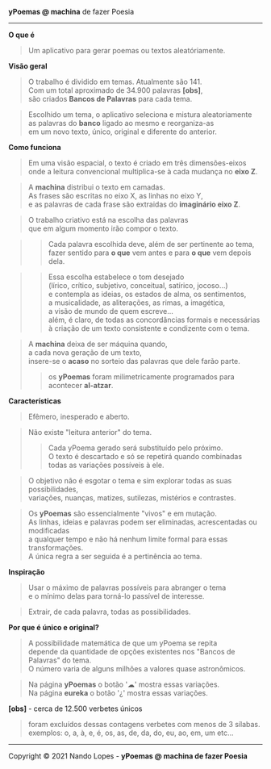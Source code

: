 **yPoemas @ machina** de fazer Poesia  
___
**O que é**  
> Um aplicativo para gerar poemas ou textos aleatóriamente.  

**Visão geral**  
> O trabalho é dividido em temas. Atualmente são 141.  
> Com um total aproximado de 34.900 palavras **[obs]**,  
> são criados **Bancos de Palavras** para cada tema.  

> Escolhido um tema, o aplicativo seleciona e mistura aleatoriamente  
> as palavras do **banco** ligado ao mesmo e reorganiza-as  
> em um novo texto, único, original e diferente do anterior.  

**Como funciona**  
> Em uma visão espacial, o texto é criado em três dimensões-eixos  
  onde a leitura convencional multiplica-se à cada mudança no **eixo Z**.  

> A **machina** distribui o texto em camadas.  
  As frases são escritas no eixo X, as linhas no eixo Y,  
  e as palavras de cada frase são extraidas do **imaginário eixo Z**.  

> O trabalho criativo está na escolha das palavras  
  que em algum momento irão compor o texto.  

>> Cada palavra escolhida deve, além de ser pertinente ao tema,  
  fazer sentido para **o que** vem antes e para **o que** vem depois dela.  

>> Essa escolha estabelece o tom desejado  
   (lírico, crítico, subjetivo, conceitual, satírico, jocoso...)  
   e contempla as ideias, os estados de alma, os sentimentos,  
   a musicalidade, as aliterações, as rimas, a imagética,  
   a visão de mundo de quem escreve...  
   além, é claro, de todas as concordâncias formais e necessárias  
   à criação de um texto consistente e condizente com o tema.  

> A **machina** deixa de ser máquina quando,  
  a cada nova geração de um texto,  
  insere-se o **acaso** no sorteio das palavras que dele farão parte.  
>> os **yPoemas** foram milimetricamente programados para acontecer **al-atzar**.  

**Características**  
> Efêmero, inesperado e aberto.  

> Não existe "leitura anterior" do tema.  
>> Cada yPoema gerado será substituído pelo próximo.  
>> O texto é descartado e só se repetirá quando combinadas   
>> todas as variações possíveis à ele.  

> O objetivo não é esgotar o tema e sim explorar todas as suas possibilidades,  
  variações, nuanças, matizes, sutilezas, mistérios e contrastes.  

> Os **yPoemas** são essencialmente "vivos" e em mutação.  
  As linhas, ideias e palavras podem ser eliminadas, acrescentadas ou modificadas  
  a qualquer tempo e não há nenhum limite formal para essas transformações.  
  A única regra a ser seguida é a pertinência ao tema.  

**Inspiração**  
> Usar o máximo de palavras possíveis para abranger o tema  
  e o mínimo delas para torná-lo passível de interesse.  

> Extrair, de cada palavra, todas as possibilidades.  

**Por que é único e original?**  
> A possibilidade matemática de que um yPoema se repita  
  depende da quantidade de opções existentes nos "Bancos de Palavras" do tema.  
  O número varia de alguns milhões a valores quase astronômicos.  

> Na página **yPoemas** o botão '☁' mostra essas variações.  
> Na página **eureka** o botão '¿' mostra essas variações.  

**[obs]** - cerca de 12.500 verbetes únicos  
>  foram excluídos dessas contagens verbetes com menos de 3 sílabas.  
>  exemplos: o, a, à, e, é, os, as, de, da, do, eu, ao, em, um etc...  
___
Copyright © 2021 Nando Lopes - **yPoemas @ machina de fazer Poesia**